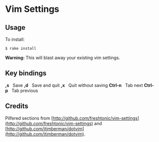 # Vim Settings

## Usage

To install:

    $ rake install

**Warning:** This will blast away your existing vim settings.

## Key bindings

**,s**&nbsp;&nbsp;&nbsp;Save
**,d**&nbsp;&nbsp;&nbsp;Save and quit
**,x**&nbsp;&nbsp;&nbsp;Quit without saving
**Ctrl-n**&nbsp;&nbsp;&nbsp;Tab next
**Ctrl-p**&nbsp;&nbsp;&nbsp;Tab previous

## Credits

Pilfered sections from [http://github.com/freshtonic/vim-settings](http://github.com/freshtonic/vim-settings) and [http://github.com/jtimberman/dotvim](http://github.com/jtimberman/dotvim).
